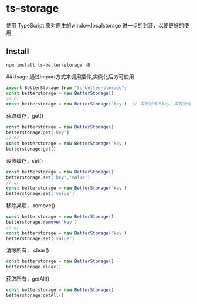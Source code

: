 # ts-storage

使用 TypeScript 来对原生的window.localstorage 进一步的封装，以便更好的使用

## Install

````
npm install ts-better-storage -D
````

##Usage
通过import方式来调用插件,实例化后方可使用

```javascript
import BetterStorage from "ts-better-storage";
const betterstorage = new BetterStorage() 
// or
const betterstorage = new BetterStorage('key')  // 实例时传入key，实现全局定义
```

获取缓存，get()

````javascript
const betterstorage = new BetterStorage() 
betterstorage.get('key')
// or 
const betterstorage = new BetterStorage('key') 
betterstorage.get()
````

设置缓存，set()
````javascript
const betterstorage = new BetterStorage() 
betterstorage.set('key','value')
// or 
const betterstorage = new BetterStorage('key') 
betterstorage.set('value')
````

移除某项， remove()
````javascript
const betterstorage = new BetterStorage() 
betterstorage.remove('key')
// or 
const betterstorage = new BetterStorage('key')
betterstorage.set('value')
````

清除所有， clear()
````javascript
const betterstorage = new BetterStorage() 
betterstorage.clear()
````

获取所有，getAll()
````javascript
const betterstorage = new BetterStorage() 
betterstorage.getAll()
````
